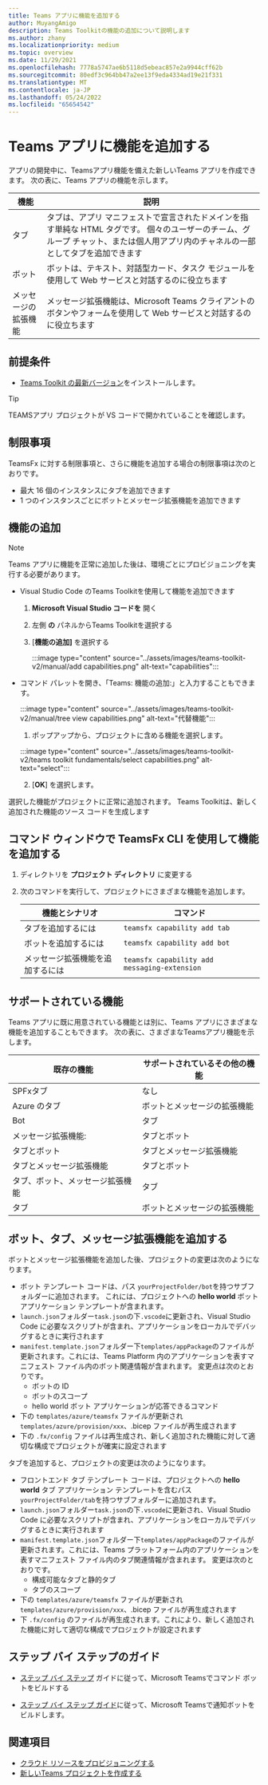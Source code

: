 ```yaml
---
title: Teams アプリに機能を追加する
author: MuyangAmigo
description: Teams Toolkitの機能の追加について説明します
ms.author: zhany
ms.localizationpriority: medium
ms.topic: overview
ms.date: 11/29/2021
ms.openlocfilehash: 7778a5747ae6b5118d5ebeac857e2a9944cff62b
ms.sourcegitcommit: 80edf3c964bb47a2ee13f9eda4334ad19e21f331
ms.translationtype: MT
ms.contentlocale: ja-JP
ms.lasthandoff: 05/24/2022
ms.locfileid: "65654542"
---
```

# <a name="add-capabilities-to-your-teams-apps"></a>Teams アプリに機能を追加する

アプリの開発中に、Teamsアプリ機能を備えた新しいTeams アプリを作成できます。 次の表に、Teams アプリの機能を示します。

|**機能**|**説明**|
|--------|-------------|
| タブ |  タブは、アプリ マニフェストで宣言されたドメインを指す単純な HTML タグです。 個々のユーザーのチーム、グループ チャット、または個人用アプリ内のチャネルの一部としてタブを追加できます|
| ボット |  ボットは、テキスト、対話型カード、タスク モジュールを使用して Web サービスと対話するのに役立ちます|
| メッセージの拡張機能 | メッセージ拡張機能は、Microsoft Teams クライアントのボタンやフォームを使用して Web サービスと対話するのに役立ちます|

## <a name="prerequisite"></a>前提条件

* [Teams Toolkit の最新バージョン](https://marketplace.visualstudio.com/items?itemName=TeamsDevApp.ms-teams-vscode-extension)をインストールします。

> [!TIP]
> TEAMSアプリ プロジェクトが VS コードで開かれていることを確認します。

## <a name="limitations"></a>制限事項

TeamsFx に対する制限事項と、さらに機能を追加する場合の制限事項は次のとおりです。

* 最大 16 個のインスタンスにタブを追加できます
* 1 つのインスタンスごとにボットとメッセージ拡張機能を追加できます

## <a name="add-capabilities"></a>機能の追加

> [!Note]
> Teams アプリに機能を正常に追加した後は、環境ごとにプロビジョニングを実行する必要があります。
* Visual Studio Code のTeams Toolkitを使用して機能を追加できます

    1. **Microsoft Visual Studio コードを** 開く
    1. 左側 **の** パネルからTeams Toolkitを選択する
    1. [**機能の追加]** を選択する

        :::image type="content" source="../assets/images/teams-toolkit-v2/manual/add capabilities.png" alt-text="capabilities":::

*   コマンド パレットを開き、「Teams: 機能の追加:」と入力することもできます。

    :::image type="content" source="../assets/images/teams-toolkit-v2/manual/tree view capabilities.png" alt-text="代替機能":::


    1. ポップアップから、プロジェクトに含める機能を選択します。

    :::image type="content" source="../assets/images/teams-toolkit-v2/teams toolkit fundamentals/select capabilities.png" alt-text="select":::

    2. [**OK**] を選択します。

選択した機能がプロジェクトに正常に追加されます。 Teams Toolkitは、新しく追加された機能のソース コードを生成します

## <a name="add-capabilities-using-teamsfx-cli-in-command-window"></a>コマンド ウィンドウで TeamsFx CLI を使用して機能を追加する

1. ディレクトリを **プロジェクト ディレクトリ** に変更する
1. 次のコマンドを実行して、プロジェクトにさまざまな機能を追加します。

   |機能とシナリオ| コマンド|
   |-----------------------|----------|
   |タブを追加するには|`teamsfx capability add tab`|
   |ボットを追加するには|`teamsfx capability add bot`|
   |メッセージ拡張機能を追加するには|`teamsfx capability add messaging-extension`|

## <a name="supported-capabilities"></a>サポートされている機能

Teams アプリに既に用意されている機能とは別に、Teams アプリにさまざまな機能を追加することもできます。 次の表に、さまざまなTeamsアプリ機能を示します。

|既存の機能|サポートされているその他の機能|
|--------------------|--------------------|
|SPFxタブ|なし|
|Azure のタブ|ボットとメッセージの拡張機能|
|Bot|タブ|
|メッセージ拡張機能:|タブとボット|
|タブとボット|タブとメッセージ拡張機能|
|タブとメッセージ拡張機能|タブとボット|
|タブ、ボット、メッセージ拡張機能|タブ|
|タブ |ボットとメッセージの拡張機能|

## <a name="add-bot-tab-and-message-extension"></a>ボット、タブ、メッセージ拡張機能を追加する

ボットとメッセージ拡張機能を追加した後、プロジェクトの変更は次のようになります。

* ボット テンプレート コードは、パス `yourProjectFolder/bot`を持つサブフォルダーに追加されます。 これには、プロジェクトへの **hello world** ボット アプリケーション テンプレートが含まれます。
* `launch.json`フォルダー`task.json`の下`.vscode`に更新され、Visual Studio Code に必要なスクリプトが含まれ、アプリケーションをローカルでデバッグするときに実行されます
* `manifest.template.json`フォルダー下`templates/appPackage`のファイルが更新されます。これには、Teams Platform 内のアプリケーションを表すマニフェスト ファイル内のボット関連情報が含まれます。 変更点は次のとおりです。
  * ボットの ID
  * ボットのスコープ
  * hello world ボット アプリケーションが応答できるコマンド
* 下の `templates/azure/teamsfx` ファイルが更新され `templates/azure/provision/xxx`、.bicep ファイルが再生成されます
* 下の `.fx/config` ファイルは再生成され、新しく追加された機能に対して適切な構成でプロジェクトが確実に設定されます

タブを追加すると、プロジェクトの変更は次のようになります。

* フロントエンド タブ テンプレート コードは、プロジェクトへの **hello world** タブ アプリケーション テンプレートを含むパス`yourProjectFolder/tab`を持つサブフォルダーに追加されます。
* `launch.json`フォルダー`task.json`の下`.vscode`に更新され、Visual Studio Code に必要なスクリプトが含まれ、アプリケーションをローカルでデバッグするときに実行されます
* `manifest.template.json`フォルダー下`templates/appPackage`のファイルが更新されます。これには、Teams プラットフォーム内のアプリケーションを表すマニフェスト ファイル内のタブ関連情報が含まれます。 変更は次のとおりです。
  * 構成可能なタブと静的タブ
  * タブのスコープ
* 下の `templates/azure/teamsfx` ファイルが更新され `templates/azure/provision/xxx`、.bicep ファイルが再生成されます
* 下 `.fx/config` のファイルが再生成されます。これにより、新しく追加された機能に対して適切な構成でプロジェクトが設定されます

## <a name="step-by-step-guide"></a>ステップ バイ ステップのガイド

* [ステップ バイ ステップ](../sbs-gs-commandbot.yml) ガイドに従って、Microsoft Teamsでコマンド ボットをビルドする

* [ステップ バイ ステップ ガイド](../sbs-gs-notificationbot.yml)に従って、Microsoft Teamsで通知ボットをビルドします。

## <a name="see-also"></a>関連項目

* [クラウド リソースをプロビジョニングする](provision.md)
* [新しいTeams プロジェクトを作成する](create-new-project.md)
